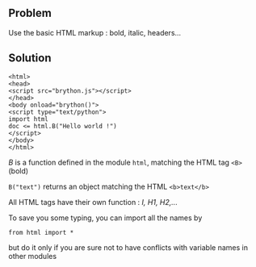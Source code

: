 Problem
-------

Use the basic HTML markup : bold, italic, headers...


Solution
--------

    <html>
    <head>
    <script src="brython.js"></script>
    </head>
    <body onload="brython()">
    <script type="text/python">
    import html
    doc <= html.B("Hello world !")
    </script>
    </body>
    </html>

*B* is a function defined in the module `html`, matching the HTML tag `<B>` (bold)

`B("text")` returns an object matching the HTML `<b>text</b>`

All HTML tags have their own function : *I, H1, H2,...*

To save you some typing, you can import all the names by

    from html import *

but do it only if you are sure not to have conflicts with variable names in other modules